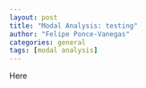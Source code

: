 ```yaml
---
layout: post
title: "Modal Analysis: testing"
author: "Felipe Ponce-Vanegas"
categories: general
tags: [modal analysis]
---
```


Here